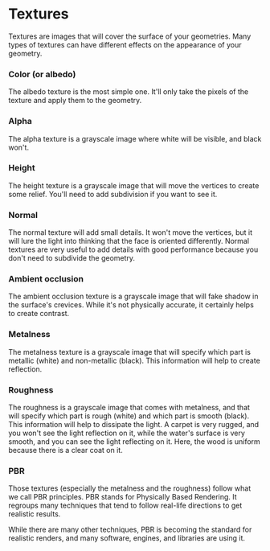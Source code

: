 # Textures
Textures are images that will cover the surface of your geometries. Many types of textures can have different effects on the appearance of your geometry.

### Color (or albedo)
The albedo texture is the most simple one. It'll only take the pixels of the texture and apply them to the geometry.

### Alpha
The alpha texture is a grayscale image where white will be visible, and black won't.

### Height
The height texture is a grayscale image that will move the vertices to create some relief. You'll need to add subdivision if you want to see it.

### Normal
The normal texture will add small details. It won't move the vertices, but it will lure the light into thinking that the face is oriented differently. Normal textures are very useful to add details with good performance because you don't need to subdivide the geometry.

### Ambient occlusion
The ambient occlusion texture is a grayscale image that will fake shadow in the surface's crevices. While it's not physically accurate, it certainly helps to create contrast.

### Metalness
The metalness texture is a grayscale image that will specify which part is metallic (white) and non-metallic (black). This information will help to create reflection.

### Roughness
The roughness is a grayscale image that comes with metalness, and that will specify which part is rough (white) and which part is smooth (black). This information will help to dissipate the light. A carpet is very rugged, and you won't see the light reflection on it, while the water's surface is very smooth, and you can see the light reflecting on it. Here, the wood is uniform because there is a clear coat on it.

### PBR
Those textures (especially the metalness and the roughness) follow what we call PBR principles. PBR stands for Physically Based Rendering. It regroups many techniques that tend to follow real-life directions to get realistic results.

While there are many other techniques, PBR is becoming the standard for realistic renders, and many software, engines, and libraries are using it.
